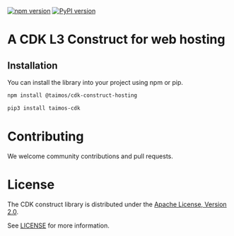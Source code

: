 [![npm version](https://badge.fury.io/js/@taimos/cdk-construct-hosting.svg)](https://badge.fury.io/js/@taimos/cdk-construct-hosting)
[![PyPI version](https://badge.fury.io/py/taimos.cdk-construct-hosting.svg)](https://badge.fury.io/py/taimos.cdk-construct-hosting)

# A CDK L3 Construct for web hosting

## Installation

You can install the library into your project using npm or pip.

```bash
npm install @taimos/cdk-construct-hosting

pip3 install taimos-cdk
```


# Contributing

We welcome community contributions and pull requests. 

# License

The CDK construct library is distributed under the [Apache License, Version 2.0](https://www.apache.org/licenses/LICENSE-2.0).

See [LICENSE](./LICENSE) for more information.